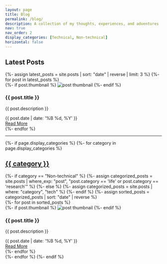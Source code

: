 ```yaml
---
layout: page
title: Blog
permalink: /blog/
description: A collection of my thoughts, experiences, and adventures
nav: true
nav_order: 2
display_categories: [Technical, Non-technical]
horizontal: false
---
```


<!-- Latest Posts Preview Section -->
<div class="latest-posts mb-5">
  <h2>Latest Posts</h2>
  <div class="row row-cols-1 row-cols-md-3">
    {%- assign latest_posts = site.posts | sort: "date" | reverse | limit: 3 %}
    {%- for post in latest_posts %}
    <div class="col">
      <div class="card hoverable h-100">
        {%- if post.thumbnail %}
        <img src="{{ post.thumbnail | relative_url }}" class="card-img-top" alt="post thumbnail">
        {%- endif %}
        <div class="card-body">
          <h3 class="card-title">{{ post.title }}</h3>
          <p class="card-text">{{ post.description }}</p>
          <div class="row ml-1 mr-1 p-0">
            <div class="post-meta">
              <i class="fas fa-calendar fa-sm"></i> {{ post.date | date: '%B %d, %Y' }}
            </div>
          </div>
          <div class="row ml-1 mr-1 p-0">
            <div class="btn-group">
              <a href="{{ post.url | relative_url }}" class="btn btn-sm z-depth-0" role="button">Read More</a>
            </div>
          </div>
        </div>
      </div>
    </div>
    {%- endfor %}
  </div>
</div>

<hr class="mb-5">

<!-- All Posts by Category -->
<div class="projects">
{%- if page.display_categories %}
  <!-- Display categorized posts -->
  {%- for category in page.display_categories %}
  <a id="{{ category }}" href=".#{{ category }}">
    <h2 class="category">{{ category }}</h2>
  </a>
  {%- if category == "Non-technical" %}
    {%- assign categorized_posts = site.posts | where_exp: "post", "post.category == 'life' or post.category == 'research'" %}
  {%- else %}
    {%- assign categorized_posts = site.posts | where: "category", "tech" %}
  {%- endif %}
  {%- assign sorted_posts = categorized_posts | sort: "date" | reverse %}
  <div class="row row-cols-1 row-cols-md-3">
    {%- for post in sorted_posts %}
    <div class="col">
      <div class="card hoverable">
        {%- if post.thumbnail %}
        <img src="{{ post.thumbnail | relative_url }}" class="card-img-top" alt="post thumbnail">
        {%- endif %}
        <div class="card-body">
          <h3 class="card-title">{{ post.title }}</h3>
          <p class="card-text">{{ post.description }}</p>
          <div class="row ml-1 mr-1 p-0">
            <div class="post-meta">
              <i class="fas fa-calendar fa-sm"></i> {{ post.date | date: '%B %d, %Y' }}
            </div>
          </div>
          <div class="row ml-1 mr-1 p-0">
            <div class="btn-group">
              <a href="{{ post.url | relative_url }}" class="btn btn-sm z-depth-0" role="button">Read More</a>
            </div>
          </div>
        </div>
      </div>
    </div>
    {%- endfor %}
  </div>
  {%- endfor %}
{%- endif %}
</div>
